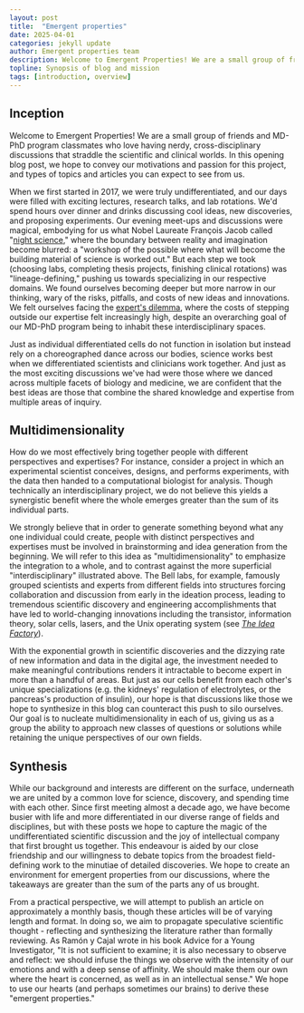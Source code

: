 ```yaml
---
layout: post
title:  "Emergent properties"
date: 2025-04-01
categories: jekyll update
author: Emergent properties team
description: Welcome to Emergent Properties! We are a small group of friends and MD-PhD program classmates who love having nerdy, cross-disciplinary discussions that straddle the scientific and clinical worlds. In this opening blog post, we hope to convey our motivations and passion for this project, and types of topics and articles you can expect to see from us.
topline: Synopsis of blog and mission
tags: [introduction, overview]
---
```


## Inception
Welcome to Emergent Properties! We are a small group of friends and MD-PhD program classmates who love having nerdy, cross-disciplinary discussions that straddle the scientific and clinical worlds. In this opening blog post, we hope to convey our motivations and passion for this project, and types of topics and articles you can expect to see from us.

When we first started in 2017, we were truly undifferentiated, and our days were filled with exciting lectures, research talks, and lab rotations. We'd spend hours over dinner and drinks discussing cool ideas, new discoveries, and proposing experiments. Our evening meet-ups and discussions were magical, embodying for us what Nobel Laureate François Jacob called "[night science](https://genomebiology.biomedcentral.com/articles/10.1186/s13059-019-1800-6)," where the boundary between reality and imagination become blurred: a "workshop of the possible where what will become the building material of science is worked out." But each step we took (choosing labs, completing thesis projects, finishing clinical rotations) was "lineage-defining," pushing us towards specializing in our respective domains. We found ourselves becoming deeper but more narrow in our thinking, wary of the risks, pitfalls, and costs of new ideas and innovations. We felt ourselves facing the [expert's dilemma](https://genomebiology.biomedcentral.com/articles/10.1186/s13059-020-01985-6?fbclid=IwZXh0bgNhZW0CMTEAAR2bDE9ydO8jr2rm_8EpEzwpPJsoAe1dzgn1fBaGc8FjHiRdYCVTm2r-Wlk_aem_Bz3wFSQxLtwq-vpSBdyrzg), where the costs of stepping outside our expertise felt increasingly high, despite an overarching goal of our MD-PhD program being to inhabit these interdisciplinary spaces.

Just as individual differentiated cells do not function in isolation but instead rely on a choreographed dance across our bodies, science works best when we differentiated scientists and clinicians work together. And just as the most exciting discussions we've had were those where we danced across multiple facets of biology and medicine, we are confident that the best ideas are those that combine the shared knowledge and expertise from multiple areas of inquiry.

## Multidimensionality
How do we most effectively bring together people with different perspectives and expertises? For instance, consider a project in which an experimental scientist conceives, designs, and performs experiments, with the data then handed to a computational biologist for analysis. Though technically an interdisciplinary project, we do not believe this yields a synergistic benefit where the whole emerges greater than the sum of its individual parts.

We strongly believe that in order to generate something beyond what any one individual could create, people with distinct perspectives and expertises must be involved in brainstorming and idea generation from the beginning. We will refer to this idea as "multidimensionality" to emphasize the integration to a whole, and to contrast against the more superficial "interdisciplinary" illustrated above. The Bell labs, for example, famously grouped scientists and experts from different fields into structures forcing collaboration and discussion from early in the ideation process, leading to tremendous scientific discovery and engineering accomplishments that have led to world-changing innovations including the transistor, information theory, solar cells, lasers, and the Unix operating system (see [*The Idea Factory*](http://www.iot.ntnu.no/innovation/norsi-pims-courses/Greve/Taylor%20&%20Greve%20(2006).pdf)).

With the exponential growth in scientific discoveries and the dizzying rate of new information and data in the digital age, the investment needed to make meaningful contributions renders it intractable to become expert in more than a handful of areas. But just as our cells benefit from each other's unique specializations (e.g. the kidneys' regulation of electrolytes, or the pancreas's production of insulin), our hope is that discussions like those we hope to synthesize in this blog can counteract this push to silo ourselves. Our goal is to nucleate multidimensionality in each of us, giving us as a group the ability to approach new classes of questions or solutions while retaining the unique perspectives of our own fields.

## Synthesis
While our background and interests are different on the surface, underneath we are united by a common love for science, discovery, and spending time with each other. Since first meeting almost a decade ago, we have become busier with life and more differentiated in our diverse range of fields and disciplines, but with these posts we hope to capture the magic of the undifferentiated scientific discussion and the joy of intellectual company that first brought us together. This endeavour is aided by our close friendship and our willingness to debate topics from the broadest field-defining work to the minutiae of detailed discoveries. We hope to create an environment for emergent properties from our discussions, where the takeaways are greater than the sum of the parts any of us brought.

From a practical perspective, we will attempt to publish an article on approximately a monthly basis, though these articles will be of varying length and format. In doing so, we aim to propagate speculative scientific thought - reflecting and synthesizing the literature rather than formally reviewing. As Ramón y Cajal wrote in his book Advice for a Young Investigator, "It is not sufficient to examine; it is also necessary to observe and reflect: we should infuse the things we observe with the intensity of our emotions and with a deep sense of affinity. We should make them our own where the heart is concerned, as well as in an intellectual sense." We hope to use our hearts (and perhaps sometimes our brains) to derive these "emergent properties."
